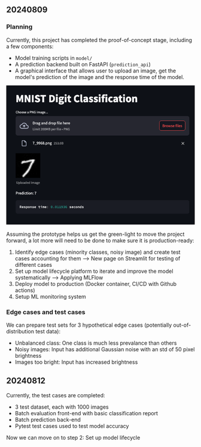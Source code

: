 ## 20240809

### Planning
Currently, this project has completed the proof-of-concept stage, including a few components:
- Model training scripts in `model/`
- A prediction backend built on FastAPI (`prediction_api`)
- A graphical interface that allows user to upload an image, get the model's prediction of the image and the response time of the model.

![Prototype UI](_assets/prototype_ui.png)

Assuming the prototype helps us get the green-light to move the project forward, a lot more will need to be done to make sure it is production-ready:
1. Identify edge cases (minority classes, noisy image) and create test cases accounting for them --> New page on Streamlit for testing of different cases
2. Set up model lifecycle platform to iterate and improve the model systematically --> Applying MLFlow
3. Deploy model to production (Docker container, CI/CD with Github actions)
4. Setup ML monitoring system

### Edge cases and test cases

We can prepare test sets for 3 hypothetical edge cases (potentially out-of-distribution test data):
- Unbalanced class: One class is much less prevalance than others
- Noisy images: Input has additional Gaussian noise with an std of 50 pixel brightness
- Images too bright: Input has increased brightness

## 20240812

Currently, the test cases are completed: 
- 3 test dataset, each with 1000 images
- Batch evaluation front-end with basic classification report
- Batch prediction back-end
- Pytest test cases used to test model accuracy

Now we can move on to step 2: Set up model lifecycle
